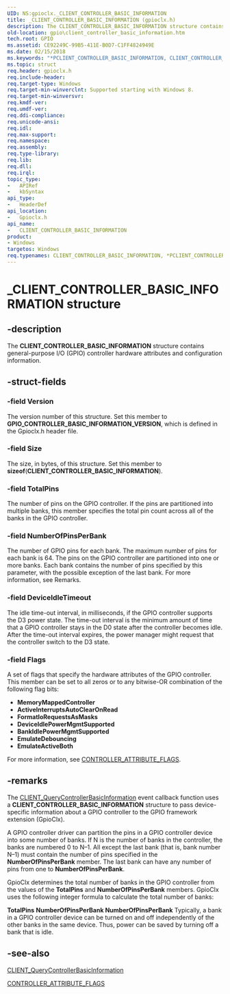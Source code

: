 ```yaml
---
UID: NS:gpioclx._CLIENT_CONTROLLER_BASIC_INFORMATION
title: _CLIENT_CONTROLLER_BASIC_INFORMATION (gpioclx.h)
description: The CLIENT_CONTROLLER_BASIC_INFORMATION structure contains general-purpose I/O (GPIO) controller hardware attributes and configuration information.
old-location: gpio\client_controller_basic_information.htm
tech.root: GPIO
ms.assetid: CE92249C-99B5-411E-B0D7-C1FF4824949E
ms.date: 02/15/2018
ms.keywords: "*PCLIENT_CONTROLLER_BASIC_INFORMATION, CLIENT_CONTROLLER_BASIC_INFORMATION, CLIENT_CONTROLLER_BASIC_INFORMATION structure [Parallel Ports], GPIO.client_controller_basic_information, PCLIENT_CONTROLLER_BASIC_INFORMATION, PCLIENT_CONTROLLER_BASIC_INFORMATION structure pointer [Parallel Ports], _CLIENT_CONTROLLER_BASIC_INFORMATION, gpioclx/CLIENT_CONTROLLER_BASIC_INFORMATION, gpioclx/PCLIENT_CONTROLLER_BASIC_INFORMATION"
ms.topic: struct
req.header: gpioclx.h
req.include-header: 
req.target-type: Windows
req.target-min-winverclnt: Supported starting with Windows 8.
req.target-min-winversvr: 
req.kmdf-ver: 
req.umdf-ver: 
req.ddi-compliance: 
req.unicode-ansi: 
req.idl: 
req.max-support: 
req.namespace: 
req.assembly: 
req.type-library: 
req.lib: 
req.dll: 
req.irql: 
topic_type:
-	APIRef
-	kbSyntax
api_type:
-	HeaderDef
api_location:
-	Gpioclx.h
api_name:
-	CLIENT_CONTROLLER_BASIC_INFORMATION
product:
- Windows
targetos: Windows
req.typenames: CLIENT_CONTROLLER_BASIC_INFORMATION, *PCLIENT_CONTROLLER_BASIC_INFORMATION
---
```


# _CLIENT_CONTROLLER_BASIC_INFORMATION structure


## -description


The <b>CLIENT_CONTROLLER_BASIC_INFORMATION</b> structure contains general-purpose I/O (GPIO) controller hardware attributes and  configuration information.


## -struct-fields




### -field Version

The version number of this structure. Set this member to <b>GPIO_CONTROLLER_BASIC_INFORMATION_VERSION</b>, which is defined in the Gpioclx.h header file.


### -field Size

The size, in bytes, of this structure. Set this member to <b>sizeof</b>(<b>CLIENT_CONTROLLER_BASIC_INFORMATION</b>).


### -field TotalPins

The number of pins on the GPIO controller. If the pins are partitioned into multiple banks, this member specifies the total pin count across all of the banks in the GPIO controller.


### -field NumberOfPinsPerBank

The number of GPIO pins for each bank. The maximum number of pins for each bank is 64. The pins on the GPIO controller are partitioned into one or more banks. Each bank contains the number of pins specified by this parameter, with the possible exception of the last bank. For more information, see Remarks.


### -field DeviceIdleTimeout

The idle time-out interval, in milliseconds, if the GPIO controller supports the D3 power state. The time-out interval is the minimum amount of time that a GPIO controller stays in the D0 state after the controller becomes idle. After the time-out interval expires, the power manager might request that the controller switch to the D3 state.


### -field Flags

A set of flags that specify the hardware attributes of the GPIO controller. This member can be set to all zeros or to any bitwise-OR combination of the following flag bits:

<ul>
<li><b>MemoryMappedController</b></li>
<li><b>ActiveInterruptsAutoClearOnRead</b></li>
<li><b>FormatIoRequestsAsMasks</b></li>
<li><b>DeviceIdlePowerMgmtSupported</b></li>
<li><b>BankIdlePowerMgmtSupported</b></li>
<li><b>EmulateDebouncing</b></li>
<li><b>EmulateActiveBoth</b></li>
</ul>
For more information, see <a href="https://msdn.microsoft.com/library/windows/hardware/hh439449">CONTROLLER_ATTRIBUTE_FLAGS</a>.


## -remarks



The <a href="https://msdn.microsoft.com/library/windows/hardware/hh439399">CLIENT_QueryControllerBasicInformation</a> event callback function uses a <b>CLIENT_CONTROLLER_BASIC_INFORMATION</b> structure to pass device-specific information about a GPIO controller to the GPIO framework extension (GpioClx).

A GPIO controller driver can partition the pins in a GPIO controller device into some number of banks. If N is the number of banks in the controller, the banks are numbered 0 to N–1. All except the last bank (that is, bank number N–1) must contain the number of pins specified in the <b>NumberOfPinsPerBank</b> member. The last bank can have any number of pins from one to <b>NumberOfPinsPerBank</b>.

GpioClx determines the total number of banks in the GPIO controller from the values of the <b>TotalPins</b> and <b>NumberOfPinsPerBank</b> members. GpioClx uses the following integer formula to calculate the total number of banks:

<b>TotalPins</b>
<b>NumberOfPinsPerBank </b>
<b>NumberOfPinsPerBank</b>
Typically, a bank in a GPIO controller device can be turned on and off independently of the other banks in the same device. Thus, power can be saved by turning off a bank that is idle.




## -see-also




<a href="https://msdn.microsoft.com/library/windows/hardware/hh439399">CLIENT_QueryControllerBasicInformation</a>



<a href="https://msdn.microsoft.com/library/windows/hardware/hh439449">CONTROLLER_ATTRIBUTE_FLAGS</a>
 

 


